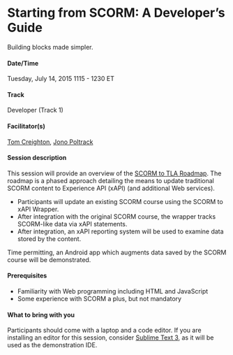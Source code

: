# Starting from SCORM: A Developer’s Guide

Building blocks made simpler. 

#### Date/Time
Tuesday, July 14, 2015
1115 - 1230 ET

#### Track
Developer (Track 1)

#### Facilitator(s)
[Tom Creighton](https://www.linkedin.com/pub/tom-creighton/16/9b7/14), [Jono Poltrack](https://www.linkedin.com/pub/jonathan-poltrack/5/872/321) 

#### Session description
This session will provide an overview of the [SCORM to TLA Roadmap](http://adlnet.github.io/SCORM-to-TLA-Roadmap/).  The roadmap is a phased approach detailing the means to update traditional SCORM content to Experience API (xAPI) (and additional Web services).

* Participants will update an existing SCORM course using the SCORM to xAPI Wrapper.  
* After integration with the original SCORM course, the wrapper tracks SCORM-like data via xAPI statements.  
* After integration, an xAPI reporting system will be used to examine data stored by the content.

Time permitting, an Android app which augments data saved by the SCORM course will be demonstrated.

#### Prerequisites 
* Familiarity with Web programming including HTML and JavaScript
* Some experience with SCORM a plus, but not mandatory

#### What to bring with you
Participants should come with a laptop and a code editor.  If you are installing an editor for this session, consider [Sublime Text 3](http://www.sublimetext.com/), as it will be used as the demonstration IDE.